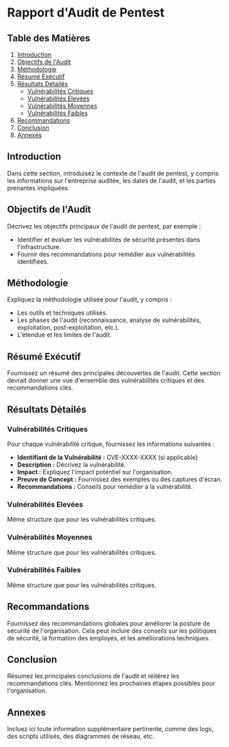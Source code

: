 # Rapport d'Audit de Pentest

## Table des Matières

1. [Introduction](#introduction)
2. [Objectifs de l'Audit](#objectifs-de-laudit)
3. [Méthodologie](#méthodologie)
4. [Résumé Exécutif](#résumé-exécutif)
5. [Résultats Détailés](#résultats-détaillés)
    - [Vulnérabilités Critiques](#vulnérabilités-critiques)
    - [Vulnérabilités Elevées](#vulnérabilités-élevées)
    - [Vulnérabilités Moyennes](#vulnérabilités-moyennes)
    - [Vulnérabilités Faibles](#vulnérabilités-faibles)
6. [Recommandations](#recommandations)
7. [Conclusion](#conclusion)
8. [Annexes](#annexes)

## Introduction

Dans cette section, introduisez le contexte de l'audit de pentest, y compris les informations sur l'entreprise auditée, les dates de l'audit, et les parties prenantes impliquées.

## Objectifs de l'Audit

Décrivez les objectifs principaux de l'audit de pentest, par exemple :

- Identifier et évaluer les vulnérabilités de sécurité présentes dans l'infrastructure.
- Fournir des recommandations pour remédier aux vulnérabilités identifiées.

## Méthodologie

Expliquez la méthodologie utilisée pour l'audit, y compris :

- Les outils et techniques utilisés.
- Les phases de l'audit (reconnaissance, analyse de vulnérabilités, exploitation, post-exploitation, etc.).
- L'étendue et les limites de l'audit.

## Résumé Exécutif

Fournissez un résumé des principales découvertes de l'audit. Cette section devrait donner une vue d'ensemble des vulnérabilités critiques et des recommandations clés.

## Résultats Détailés

### Vulnérabilités Critiques

Pour chaque vulnérabilité critique, fournissez les informations suivantes :

- **Identifiant de la Vulnérabilité :** CVE-XXXX-XXXX (si applicable)
- **Description :** Décrivez la vulnérabilité.
- **Impact :** Expliquez l'impact potentiel sur l'organisation.
- **Preuve de Concept :** Fournissez des exemples ou des captures d'écran.
- **Recommandations :** Conseils pour remédier à la vulnérabilité.

### Vulnérabilités Elevées

Même structure que pour les vulnérabilités critiques.

### Vulnérabilités Moyennes

Même structure que pour les vulnérabilités critiques.

### Vulnérabilités Faibles

Même structure que pour les vulnérabilités critiques.

## Recommandations

Fournissez des recommandations globales pour améliorer la posture de sécurité de l'organisation. Cela peut inclure des conseils sur les politiques de sécurité, la formation des employés, et les améliorations techniques.

## Conclusion

Résumez les principales conclusions de l'audit et réitérez les recommandations clés. Mentionnez les prochaines étapes possibles pour l'organisation.

## Annexes

Incluez ici toute information supplémentaire pertinente, comme des logs, des scripts utilisés, des diagrammes de réseau, etc.


